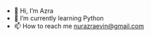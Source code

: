- 👋 Hi, I’m Azra
- 🌱 I’m currently learning Python
- 📫 How to reach me nurazraevin@gmail.com

<!---
azranurevin/azranurevin is a ✨ special ✨ repository because its `README.md` (this file) appears on your GitHub profile.
You can click the Preview link to take a look at your changes.
--->
